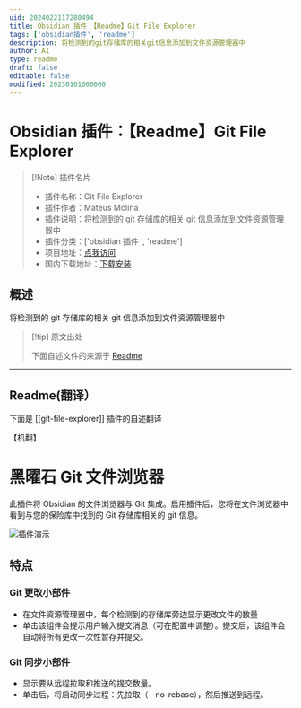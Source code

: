 ```yaml
---
uid: 2024022117280494
title: Obsidian 插件：【Readme】Git File Explorer
tags: ['obsidian插件', 'readme']
description: 将检测到的git存储库的相关git信息添加到文件资源管理器中
author: AI
type: readme
draft: false
editable: false
modified: 20230101000000
---
```


# Obsidian 插件：【Readme】Git File Explorer

> [!Note] 插件名片
> - 插件名称：Git File Explorer
> - 插件作者：Mateus Molina
> - 插件说明：将检测到的 git 存储库的相关 git 信息添加到文件资源管理器中
> - 插件分类：['obsidian 插件 ', 'readme']
> - 项目地址：[点我访问](https://github.com/MateusMolina/obsidian-git-file-explorer)
> - 国内下载地址：[下载安装](https://pkmer.cn/products/plugin/pluginMarket/?git-file-explorer)

## 概述

将检测到的 git 存储库的相关 git 信息添加到文件资源管理器中

> [!tip] 原文出处
>
>下面自述文件的来源于 [Readme](https://ghproxy.net/https://raw.githubusercontent.com/MateusMolina/obsidian-git-file-explorer/master/README.md)
>

---

## Readme(翻译）

下面是 [[git-file-explorer]] 插件的自述翻译

【机翻】

# 黑曜石 Git 文件浏览器

此插件将 Obsidian 的文件浏览器与 Git 集成。启用插件后，您将在文件浏览器中看到与您的保险库中找到的 Git 存储库相关的 git 信息。

![插件演示](https://cdn.pkmer.cn/covers/git-file-explorer_2_0.gif!pkmer)

## 特点

### Git 更改小部件

- 在文件资源管理器中，每个检测到的存储库旁边显示更改文件的数量
- 单击该组件会提示用户输入提交消息（可在配置中调整）。提交后，该组件会自动将所有更改一次性暂存并提交。

### Git 同步小部件

- 显示要从远程拉取和推送的提交数量。
- 单击后，将启动同步过程：先拉取（--no-rebase），然后推送到远程。



